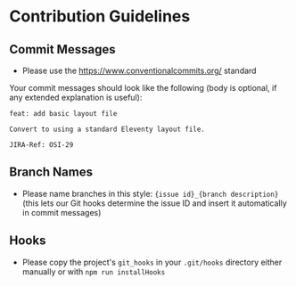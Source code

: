 # Contribution Guidelines

## Commit Messages

* Please use the https://www.conventionalcommits.org/ standard

Your commit messages should look like the following (body is optional, if any extended explanation is useful):

```
feat: add basic layout file

Convert to using a standard Eleventy layout file.

JIRA-Ref: OSI-29
```

## Branch Names

* Please name branches in this style: `{issue id}_{branch description}` (this lets our Git hooks determine the issue ID and insert it automatically in commit messages)

## Hooks

* Please copy the project's `git_hooks` in your `.git/hooks` directory either manually or with `npm run installHooks`
